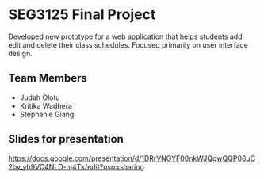 # SEG3125 Final Project
Developed new prototype for a web application that helps students add, edit and delete their class schedules. Focused primarily on user interface design.

## Team Members
* Judah Olotu
* Kritika Wadhera
* Stephanie Giang

## Slides for presentation
https://docs.google.com/presentation/d/1DRrVNGYF00nkWJQgwQQP08uC2bv_yh9VC4NLD-nj4Tk/edit?usp=sharing
